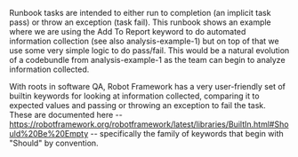 Runbook tasks are intended to either run to completion (an implicit task pass) or throw an exception (task fail).  This runbook shows an example where we are using the Add To Report keyword to do automated information collection (see also analysis-example-1) but on top of that we use some very simple logic to do pass/fail.  This would be a natural evolution of a codebundle from analysis-example-1 as the team can begin to analyze information collected.

With roots in software QA, Robot Framework has a very user-friendly set of builtin keywords for looking at information collected, comparing it to expected values and passing or throwing an exception to fail the task.  These are documented here -- https://robotframework.org/robotframework/latest/libraries/BuiltIn.html#Should%20Be%20Empty -- specifically the family of keywords that begin with "Should" by convention.
